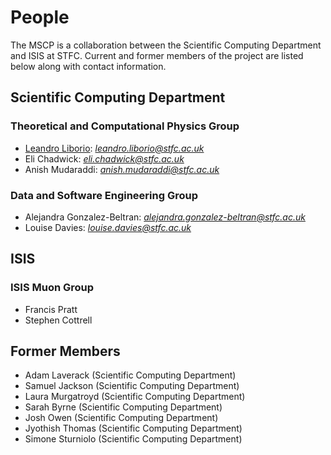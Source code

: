 # People

The MSCP is a collaboration between the Scientific Computing Department and ISIS at STFC.
Current and former members of the project are listed below along with contact information.

## Scientific Computing Department

### Theoretical and Computational Physics Group

* [Leandro Liborio](https://leandro-liborio.github.io/): *[leandro.liborio@stfc.ac.uk](mailto:leandro.liborio@stfc.ac.uk)*
* Eli Chadwick: *[eli.chadwick@stfc.ac.uk](mailto:eli.chadwick@stfc.ac.uk)*
* Anish Mudaraddi: *[anish.mudaraddi@stfc.ac.uk](mailto:anish.mudaraddi@stfc.ac.uk)*

### Data and Software Engineering Group

* Alejandra Gonzalez-Beltran: *[alejandra.gonzalez-beltran@stfc.ac.uk](mailto:alejandra.gonzalez-beltran@stfc.ac.uk)*
* Louise Davies: *[louise.davies@stfc.ac.uk](mailto:louise.davies@stfc.ac.uk)*

## ISIS

### ISIS Muon Group

* Francis Pratt
* Stephen Cottrell

## Former Members

* Adam Laverack  (Scientific Computing Department)
* Samuel Jackson (Scientific Computing Department)
* Laura Murgatroyd (Scientific Computing Department)
* Sarah Byrne (Scientific Computing Department)
* Josh Owen (Scientific Computing Department)
* Jyothish Thomas (Scientific Computing Department)
* Simone Sturniolo (Scientific Computing Department)
